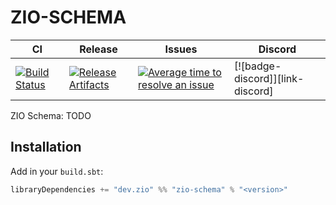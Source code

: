 # ZIO-SCHEMA

| CI | Release | Issues |  Discord |
| --- | --- | --- | --- |
| [![Build Status][badge-ci]][link-ci] | [![Release Artifacts][badge-sonatype]][link-sonatype] | [![Average time to resolve an issue][badge-iim]][link-iim] | [![badge-discord]][link-discord] |

ZIO Schema:
TODO

## Installation

Add in your `build.sbt`:

```scala
libraryDependencies += "dev.zio" %% "zio-schema" % "<version>"
```

[badge-ci]: https://circleci.com/gh/zio/zio-schema/tree/master.svg?style=svg
[badge-sonatype]: https://img.shields.io/nexus/r/https/oss.sonatype.org/dev.zio/zio-schema-core_2.12.svg
[badge-iim]: https://isitmaintained.com/badge/resolution/zio/zio-schema.svg
<!---[badge-discord]: https://img.shields.io/discord/629491597070827530?logo=discord "chat on discord"-->

[link-ci]: https://circleci.com/gh/zio/zio-schema/tree/master
[link-sonatype]: https://oss.sonatype.org/content/repositories/releases/dev/zio/zio-schema-core_2.12/
[link-iim]: https://isitmaintained.com/project/zio/zio-schema
<!---[link-discord]: https://discord.gg/2ccFBr4 "Discord"-->
